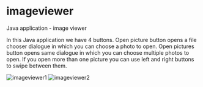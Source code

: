 # imageviewer
Java application - image viewer

In this Java application we have 4 buttons.
Open picture button opens a file chooser dialogue in which you can choose a photo to open.
Open pictures button opens same dialogue in which you can choose multiple photos to open.
If you open more than one picture you can use left and right buttons to swipe between them.


![imageviewer1](https://github.com/dguncevic/imageviewer/assets/132295836/1a1b0720-f894-4c8d-9189-b2a20264396a)
![imageviewer2](https://github.com/dguncevic/imageviewer/assets/132295836/71bb4a16-538b-4eec-ad4c-2f53db0ab037)
